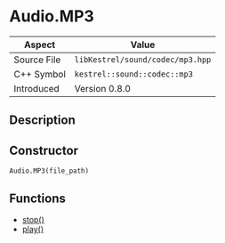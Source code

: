 # Audio.MP3
| Aspect | Value |
| --- | --- |
| Source File | `libKestrel/sound/codec/mp3.hpp` |
| C++ Symbol | `kestrel::sound::codec::mp3` |
| Introduced | Version 0.8.0 |
## Description

## Constructor
```
Audio.MP3(file_path)
```
## Functions

 - [stop()](stop.md)
 - [play()](play.md)
